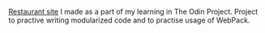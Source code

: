 [Restaurant site](https://olesiakniazeva.github.io/restaurant-site/) I made as a part of my learning in The Odin Project. Project to practive writing modularized code and to practise usage of WebPack.
